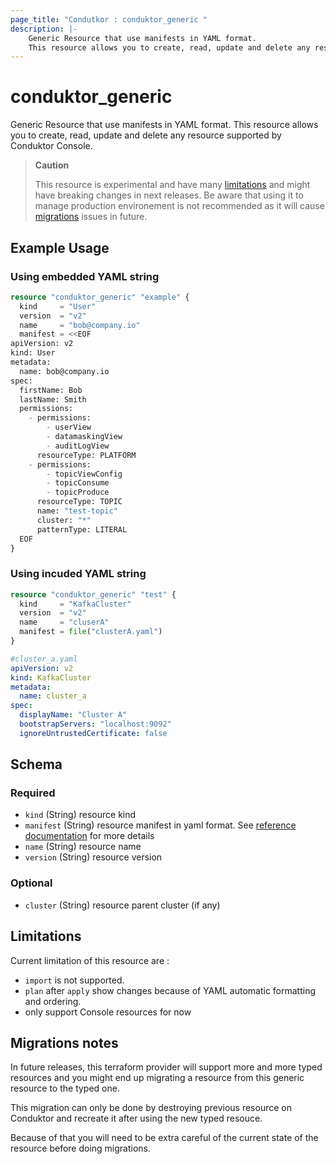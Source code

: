 ```yaml
---
page_title: "Condutkor : conduktor_generic "
description: |-
    Generic Resource that use manifests in YAML format.
    This resource allows you to create, read, update and delete any resource supported by Conduktor Console.
---
```


# conduktor_generic

Generic Resource that use manifests in YAML format.
This resource allows you to create, read, update and delete any resource supported by Conduktor Console.

> **Caution**
>
> This resource is experimental and have many [limitations](#limitations) and might have breaking changes in next releases.
> Be aware that using it to manage production environement is not recommended as it will cause [migrations](./migrations-notes) issues in future.

## Example Usage

### Using embedded YAML string
```terraform
resource "conduktor_generic" "example" {
  kind     = "User"
  version  = "v2"
  name     = "bob@company.io"
  manifest = <<EOF
apiVersion: v2
kind: User
metadata:
  name: bob@company.io
spec:
  firstName: Bob
  lastName: Smith
  permissions:
    - permissions:
        - userView
        - datamaskingView
        - auditLogView
      resourceType: PLATFORM
    - permissions:
        - topicViewConfig
        - topicConsume
        - topicProduce
      resourceType: TOPIC
      name: "test-topic"
      cluster: "*"
      patternType: LITERAL
  EOF
}
```

### Using incuded YAML string
```terraform
resource "conduktor_generic" "test" {
  kind     = "KafkaCluster"
  version  = "v2"
  name     = "cluserA"
  manifest = file("clusterA.yaml")
}
```
```yaml
#cluster_a.yaml
apiVersion: v2
kind: KafkaCluster
metadata:
  name: cluster_a
spec:
  displayName: "Cluster A"
  bootstrapServers: "localhost:9092"
  ignoreUntrustedCertificate: false
```

<!-- schema generated by tfplugindocs -->
## Schema

### Required

- `kind` (String) resource kind
- `manifest` (String) resource manifest in yaml format. See [reference documentation](https://docs.conduktor.io/platform/reference/resource-reference/console/#manifests) for more details
- `name` (String) resource name
- `version` (String) resource version

### Optional

- `cluster` (String) resource parent cluster (if any)




## Limitations

Current limitation of this resource are :

- `import` is not supported.
- `plan` after `apply` show changes because of YAML automatic formatting and ordering.
- only support Console resources for now

## Migrations notes

In future releases, this terraform provider will support more and more typed resources and you might end up migrating a resource from this generic resource to the typed one.

This migration can only be done by destroying previous resource on Conduktor and recreate it after using the new typed resouce.

Because of that you will need to be extra careful of the current state of the resource before doing migrations.
